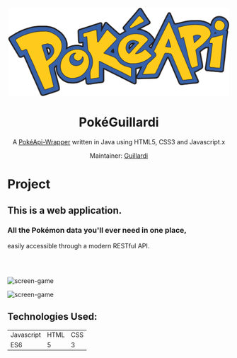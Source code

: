 <!--suppress HtmlDeprecatedAttribute -->
<br/>

<div align="center">
	<img height="200" src="https://raw.githubusercontent.com/PokeAPI/media/master/logo/pokeapi.svg?sanitize=true" alt="PokeAPI">
    <h1>PokéGuillardi</h1>
    <p>
        A <a href="https://pokeapi.co/">PokéApi-Wrapper</a> written in Java using HTML5, CSS3 and Javascript.x</a>
    </p>
    <p>
        Maintainer: <a href="https://github.com/pascalklassen">Guillardi</a>
    </p>
</div>



# Project

## This is a web application.

### All the Pokémon data you'll ever need in one place,
easily accessible through a modern RESTful API.

<br>


<br>

![screen-game](![mobile](https://user-images.githubusercontent.com/63321040/189497523-aac59d3f-0ecf-48f4-8b33-b636ece13910.png)
)

![screen-game](![mobile](https://user-images.githubusercontent.com/63321040/189497523-aac59d3f-0ecf-48f4-8b33-b636ece13910.png)
)

## Technologies Used:

<table>
    <tr>
        <td>Javascript</td>
        <td>HTML</td>
        <td>CSS</td>
    </tr>
    <tr>
        <td>ES6</td>
        <td>5</td>
        <td>3</td>
    </tr>
</table>


